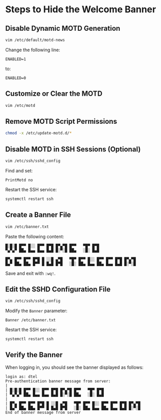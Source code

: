 # Steps to Hide the Welcome Banner

## Disable Dynamic MOTD Generation

```bash
vim /etc/default/motd-news
```

Change the following line:

```plaintext
ENABLED=1
```
to:

```plaintext
ENABLED=0
```

## Customize or Clear the MOTD

```bash
vim /etc/motd
```

## Remove MOTD Script Permissions

```bash
chmod -x /etc/update-motd.d/*
```

## Disable MOTD in SSH Sessions (Optional)

```bash
vim /etc/ssh/sshd_config
```

Find and set:

```plaintext
PrintMotd no
```

Restart the SSH service:

```bash
systemctl restart ssh
```

## Create a Banner File

```bash
vim /etc/banner.txt
```

Paste the following content:

```plaintext
█░█░█ █▀▀ █░░ █▀▀ █▀█ █▀▄▀█ █▀▀   ▀█▀ █▀█
▀▄▀▄▀ ██▄ █▄▄ █▄▄ █▄█ █░▀░█ ██▄   ░█░ █▄█

█▀▄ █▀▀ █▀▀ █▀█ █ ░░█ ▄▀█   ▀█▀ █▀▀ █░░ █▀▀ █▀▀ █▀█ █▀▄▀█
█▄▀ ██▄ ██▄ █▀▀ █ █▄█ █▀█   ░█░ ██▄ █▄▄ ██▄ █▄▄ █▄█ █░▀░█
```

Save and exit with `:wq!`.

## Edit the SSHD Configuration File

```bash
vim /etc/ssh/sshd_config
```

Modify the `Banner` parameter:

```plaintext
Banner /etc/banner.txt
```

Restart the SSH service:

```bash
systemctl restart ssh
```

## Verify the Banner

When logging in, you should see the banner displayed as follows:

```plaintext
login as: dtel
Pre-authentication banner message from server:
|
| █░█░█ █▀▀ █░░ █▀▀ █▀█ █▀▄▀█ █▀▀   ▀█▀ █▀█
| ▀▄▀▄▀ ██▄ █▄▄ █▄▄ █▄█ █░▀░█ ██▄   ░█░ █▄█
|
| █▀▄ █▀▀ █▀▀ █▀█ █ ░░█ ▄▀█   ▀█▀ █▀▀ █░░ █▀▀ █▀▀ █▀█ █▀▄▀█
| █▄▀ ██▄ ██▄ █▀▀ █ █▄█ █▀█   ░█░ ██▄ █▄▄ ██▄ █▄▄ █▄█ █░▀░█
End of banner message from server
